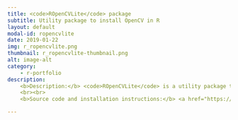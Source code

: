 ```yaml
---
title: <code>ROpenCVLite</code> package
subtitle: Utility package to install OpenCV in R
layout: default
modal-id: ropencvlite
date: 2019-01-22
img: r_ropencvlite.png
thumbnail: r_ropencvlite-thumbnail.png
alt: image-alt
category:
    - r-portfolio
description:
    <b>Description:</b> <code>ROpenCVLite</code> is a utility package that installs <a href="https://opencv.org/">OpenCV</a> within R for use by other packages. This package is not a wrapper around OpenCV (it does not provide access to OpenCV functions in R), not is it a computer vision package for R. All it does is compiling and installing OpenCV within your R installation so that other packages can easily find it and compile against it.
    <br><br>
    <b>Source code and installation instructions:</b> <a href="https://swarm-lab.github.io/ROpenCVLite/">Click here</a>

---
```

